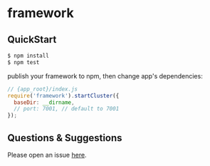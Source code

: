 # framework



## QuickStart

```bash
$ npm install
$ npm test
```

publish your framework to npm, then change app's dependencies:

```js
// {app_root}/index.js
require('framework').startCluster({
  baseDir: __dirname,
  // port: 7001, // default to 7001
});

```

## Questions & Suggestions

Please open an issue [here](https://github.com/eggjs/egg/issues).

